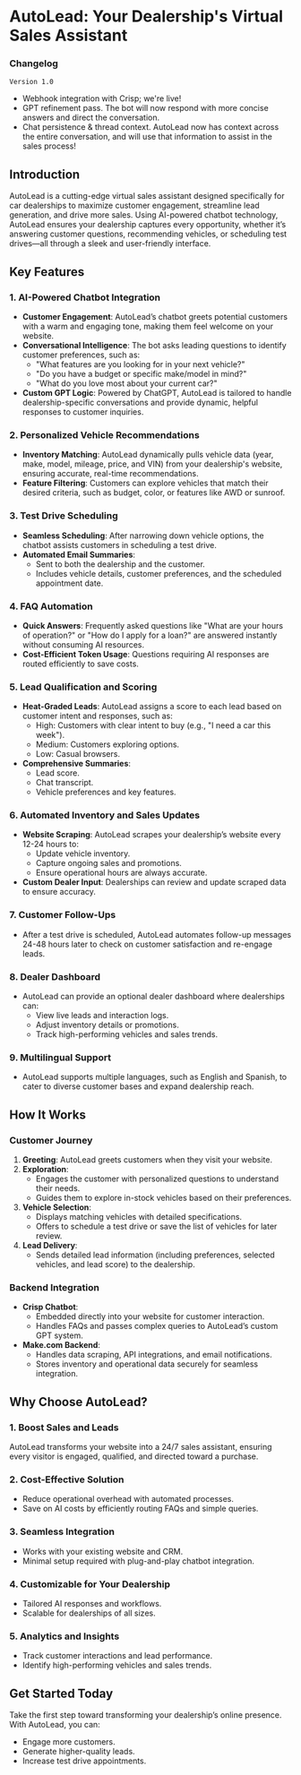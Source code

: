 # AutoLead: Your Dealership's Virtual Sales Assistant

### **Changelog**

`Version 1.0`
  - Webhook integration with Crisp; we're live!
  - GPT refinement pass. The bot will now respond with more concise answers and direct the conversation.
  - Chat persistence & thread context. AutoLead now has context across the entire conversation, and will use that information to assist in the sales process!

## **Introduction**

AutoLead is a cutting-edge virtual sales assistant designed specifically for car dealerships to maximize customer engagement, streamline lead generation, and drive more sales. Using AI-powered chatbot technology, AutoLead ensures your dealership captures every opportunity, whether it’s answering customer questions, recommending vehicles, or scheduling test drives—all through a sleek and user-friendly interface.

## **Key Features**

### **1. AI-Powered Chatbot Integration**

- **Customer Engagement**: AutoLead’s chatbot greets potential customers with a warm and engaging tone, making them feel welcome on your website.
- **Conversational Intelligence**: The bot asks leading questions to identify customer preferences, such as:
  - "What features are you looking for in your next vehicle?"
  - "Do you have a budget or specific make/model in mind?"
  - "What do you love most about your current car?"
- **Custom GPT Logic**: Powered by ChatGPT, AutoLead is tailored to handle dealership-specific conversations and provide dynamic, helpful responses to customer inquiries.

### **2. Personalized Vehicle Recommendations**

- **Inventory Matching**: AutoLead dynamically pulls vehicle data (year, make, model, mileage, price, and VIN) from your dealership's website, ensuring accurate, real-time recommendations.
- **Feature Filtering**: Customers can explore vehicles that match their desired criteria, such as budget, color, or features like AWD or sunroof.

### **3. Test Drive Scheduling**

- **Seamless Scheduling**: After narrowing down vehicle options, the chatbot assists customers in scheduling a test drive.
- **Automated Email Summaries**:
  - Sent to both the dealership and the customer.
  - Includes vehicle details, customer preferences, and the scheduled appointment date.

### **4. FAQ Automation**

- **Quick Answers**: Frequently asked questions like "What are your hours of operation?" or "How do I apply for a loan?" are answered instantly without consuming AI resources.
- **Cost-Efficient Token Usage**: Questions requiring AI responses are routed efficiently to save costs.

### **5. Lead Qualification and Scoring**

- **Heat-Graded Leads**: AutoLead assigns a score to each lead based on customer intent and responses, such as:
  - High: Customers with clear intent to buy (e.g., "I need a car this week").
  - Medium: Customers exploring options.
  - Low: Casual browsers.
- **Comprehensive Summaries**:
  - Lead score.
  - Chat transcript.
  - Vehicle preferences and key features.

### **6. Automated Inventory and Sales Updates**

- **Website Scraping**: AutoLead scrapes your dealership’s website every 12-24 hours to:
  - Update vehicle inventory.
  - Capture ongoing sales and promotions.
  - Ensure operational hours are always accurate.
- **Custom Dealer Input**: Dealerships can review and update scraped data to ensure accuracy.

### **7. Customer Follow-Ups**

- After a test drive is scheduled, AutoLead automates follow-up messages 24-48 hours later to check on customer satisfaction and re-engage leads.

### **8. Dealer Dashboard**

- AutoLead can provide an optional dealer dashboard where dealerships can:
  - View live leads and interaction logs.
  - Adjust inventory details or promotions.
  - Track high-performing vehicles and sales trends.

### **9. Multilingual Support**

- AutoLead supports multiple languages, such as English and Spanish, to cater to diverse customer bases and expand dealership reach.

## **How It Works**

### **Customer Journey**

1. **Greeting**: AutoLead greets customers when they visit your website.
2. **Exploration**:
   - Engages the customer with personalized questions to understand their needs.
   - Guides them to explore in-stock vehicles based on their preferences.
3. **Vehicle Selection**:
   - Displays matching vehicles with detailed specifications.
   - Offers to schedule a test drive or save the list of vehicles for later review.
4. **Lead Delivery**:
   - Sends detailed lead information (including preferences, selected vehicles, and lead score) to the dealership.

### **Backend Integration**

- **Crisp Chatbot**:
  - Embedded directly into your website for customer interaction.
  - Handles FAQs and passes complex queries to AutoLead’s custom GPT system.
- **Make.com Backend**:
  - Handles data scraping, API integrations, and email notifications.
  - Stores inventory and operational data securely for seamless integration.

## **Why Choose AutoLead?**

### **1. Boost Sales and Leads**

AutoLead transforms your website into a 24/7 sales assistant, ensuring every visitor is engaged, qualified, and directed toward a purchase.

### **2. Cost-Effective Solution**

- Reduce operational overhead with automated processes.
- Save on AI costs by efficiently routing FAQs and simple queries.

### **3. Seamless Integration**

- Works with your existing website and CRM.
- Minimal setup required with plug-and-play chatbot integration.

### **4. Customizable for Your Dealership**

- Tailored AI responses and workflows.
- Scalable for dealerships of all sizes.

### **5. Analytics and Insights**

- Track customer interactions and lead performance.
- Identify high-performing vehicles and sales trends.

## **Get Started Today**

Take the first step toward transforming your dealership’s online presence. With AutoLead, you can:

- Engage more customers.
- Generate higher-quality leads.
- Increase test drive appointments.
